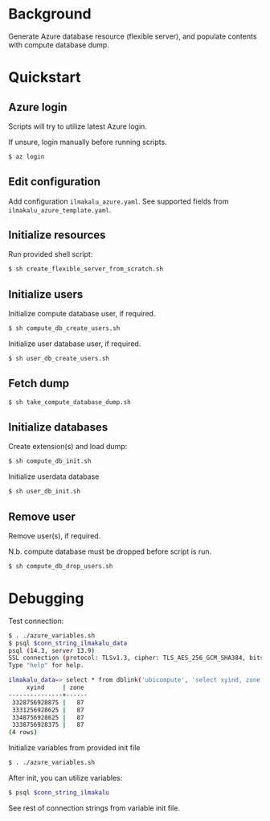 # Background

Generate Azure database resource (flexible server), and
populate contents with compute database dump.

# Quickstart

## Azure login

Scripts will try to utilize latest Azure login.

If unsure, login manually before running scripts.

```sh
$ az login
```

## Edit configuration

Add configuration `ilmakalu_azure.yaml`. See supported fields from `ilmakalu_azure_template.yaml`.

## Initialize resources

Run provided shell script:

```sh
$ sh create_flexible_server_from_scratch.sh
```

## Initialize users

Initialize compute database user, if required.

```sh
$ sh compute_db_create_users.sh
```

Initialize user database user, if required.

```sh
$ sh user_db_create_users.sh
```

## Fetch dump

```sh
$ sh take_compute_database_dump.sh
```

## Initialize databases

Create extension(s) and load dump:

```sh
$ sh compute_db_init.sh
```

Initialize userdata database

```sh
$ sh user_db_init.sh
```

## Remove user

Remove user(s), if required.

N.b. compute database must be dropped before script is run.

```sh
$ sh compute_db_drop_users.sh
```

# Debugging

Test connection:

```sh
$ . ./azure_variables.sh
$ psql $conn_string_ilmakalu_data
psql (14.3, server 13.9)
SSL connection (protocol: TLSv1.3, cipher: TLS_AES_256_GCM_SHA384, bits: 256, compression: off)
Type "help" for help.

ilmakalu_data=> select * from dblink('ubicompute', 'select xyind, zone from delineations.grid limit 4;') as grid(xyind varchar(80), zone bigint);
     xyind     | zone 
---------------+------
 3328756928875 |   87
 3331256928625 |   87
 3348756928625 |   87
 3338756928375 |   87
(4 rows)
```

Initialize variables from provided init file

```sh
$ . ./azure_variables.sh
```

After init, you can utilize variables:

```sh
$ psql $conn_string_ilmakalu
```

See rest of connection strings from variable init file.
